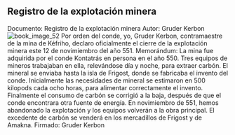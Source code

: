 ## Registro de la explotación minera
Documento: Registro de la explotación minera
Autor: Gruder Kerbon
![book_image_52](https://media.discordapp.net/attachments/1105643336989159555/1105648175395651584/52.jpg)
Por orden del conde, yo, Gruder Kerbon, contramaestre de la mina de Kéfriho, declaro oficialmente el cierre de la explotación minera este 12 de novimiembro del año 551.
Memorándum: La mina fue adquirida por el conde Kontatrás en persona en el año 550. Tres equipos de mineros trabajaban en ella, relevándose día y noche, para extraer carbón. El mineral se enviaba hasta la isla de Frigost, donde se fabricaba el invento del conde.
Inicialmente las necesidades de mineral se estimaron en 500 kilopods cada ocho horas, para alimentar correctamente el invento. Finalmente el consumo de carbón se corrigió a la baja, después de que el conde encontrara otra fuente de energía. En novimiembro de 551, hemos abandonado la explotación y los equipos volverán a la obra principal. El excedente de carbón se venderá en los mercadillos de Frigost y de Amakna.
Firmado: Gruder Kerbon
